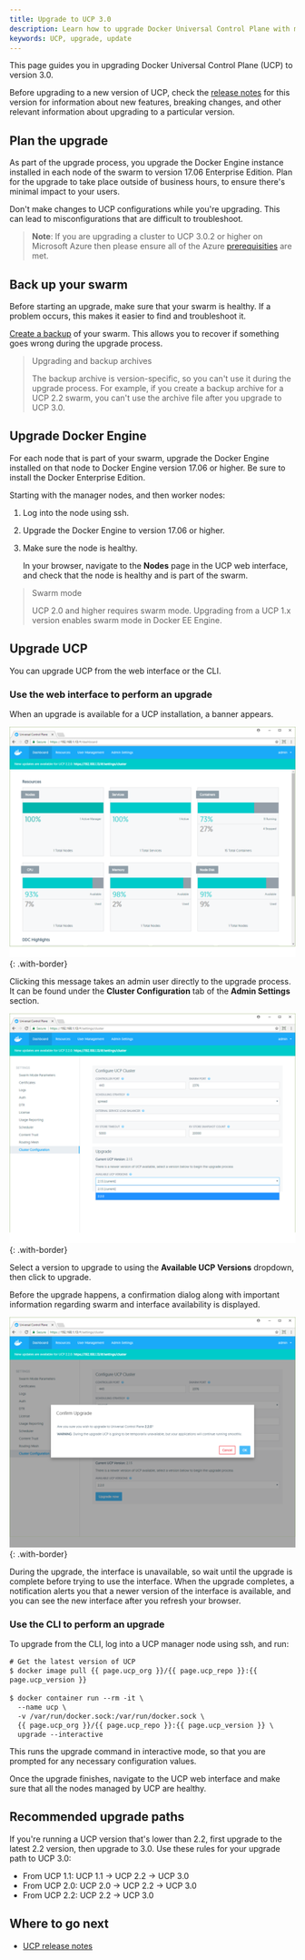 ```yaml
---
title: Upgrade to UCP 3.0
description: Learn how to upgrade Docker Universal Control Plane with minimal impact to your users.
keywords: UCP, upgrade, update
---
```


This page guides you in upgrading Docker Universal Control Plane (UCP) to
version 3.0.

Before upgrading to a new version of UCP, check the
[release notes](../../release-notes/index.md) for this version for information
about new features, breaking changes, and other relevant information about
upgrading to a particular version.

## Plan the upgrade

As part of the upgrade process, you upgrade the Docker Engine instance installed
in each node of the swarm to version 17.06 Enterprise Edition. Plan for the
upgrade to take place outside of business hours, to ensure there's minimal
impact to your users.

Don't make changes to UCP configurations while you're upgrading.
This can lead to misconfigurations that are difficult to troubleshoot.

> **Note**: If you are upgrading a cluster to UCP 3.0.2 or higher on Microsoft
> Azure then please ensure all of the Azure [prerequisities](install-on-azure.md/#azure-prerequisites) 
> are met.  

## Back up your swarm

Before starting an upgrade, make sure that your swarm is healthy. If a problem
occurs, this makes it easier to find and troubleshoot it.

[Create a backup](../backups-and-disaster-recovery.md) of your swarm.
This allows you to recover if something goes wrong during the upgrade process.

> Upgrading and backup archives
>
> The backup archive is version-specific, so you can't use it during the
> upgrade process. For example, if you create a backup archive for a UCP 2.2
> swarm, you can't use the archive file after you upgrade to UCP 3.0.

## Upgrade Docker Engine

For each node that is part of your swarm, upgrade the Docker Engine
installed on that node to Docker Engine version 17.06 or higher. Be sure
to install the Docker Enterprise Edition.

Starting with the manager nodes, and then worker nodes:

1. Log into the node using ssh.
2. Upgrade the Docker Engine to version 17.06 or higher.
3. Make sure the node is healthy.

    In your browser, navigate to the **Nodes** page in the UCP web interface,
    and check that the node is healthy and is part of the swarm.

> Swarm mode
>
> UCP 2.0 and higher requires swarm mode. Upgrading from a UCP 1.x version
> enables swarm mode in Docker EE Engine.

## Upgrade UCP

You can upgrade UCP from the web interface or the CLI.

### Use the web interface to perform an upgrade

When an upgrade is available for a UCP installation, a banner appears.

![](../../images/upgrade-ucp-1.png){: .with-border}

Clicking this message takes an admin user directly to the upgrade process.
It can be found under the **Cluster Configuration** tab of the **Admin
 Settings** section.

![](../../images/upgrade-ucp-2.png){: .with-border}

Select a version to upgrade to using the **Available UCP Versions** dropdown,
then click to upgrade.

Before the upgrade happens, a confirmation dialog along with important
information regarding swarm and interface availability is displayed.

![](../../images/upgrade-ucp-3.png){: .with-border}

During the upgrade, the interface is unavailable, so wait until the upgrade is complete
before trying to use the interface. When the upgrade completes, a notification alerts
you that a newer version of the interface is available, and you can see the new interface
after you refresh your browser.

### Use the CLI to perform an upgrade

To upgrade from the CLI, log into a UCP manager node using ssh, and run:

```
# Get the latest version of UCP
$ docker image pull {{ page.ucp_org }}/{{ page.ucp_repo }}:{{ page.ucp_version }}

$ docker container run --rm -it \
  --name ucp \
  -v /var/run/docker.sock:/var/run/docker.sock \
  {{ page.ucp_org }}/{{ page.ucp_repo }}:{{ page.ucp_version }} \
  upgrade --interactive
```

This runs the upgrade command in interactive mode, so that you are prompted
for any necessary configuration values.

Once the upgrade finishes, navigate to the UCP web interface and make sure that
all the nodes managed by UCP are healthy.

## Recommended upgrade paths

If you're running a UCP version that's lower than 2.2, first upgrade to the
latest 2.2 version, then upgrade to 3.0. Use these rules for your upgrade
path to UCP 3.0:

- From UCP 1.1: UCP 1.1 -> UCP 2.2 -> UCP 3.0
- From UCP 2.0: UCP 2.0 -> UCP 2.2 -> UCP 3.0
- From UCP 2.2: UCP 2.2 -> UCP 3.0

## Where to go next

* [UCP release notes](../../release-notes/index.md)

